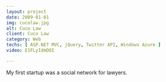 ```yaml
---
layout: project
date: 2009-01-01
img: cucolaw.jpg
alt: Cuco Law
client: Cuco Law
category: Web
techs: [ ASP.NET MVC, jQuery, Twitter API, Windows Azure ]
video: E1FLyIdmDOI

---
```


My first startup was a social network for lawyers.
